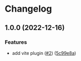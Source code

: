 # Changelog

## 1.0.0 (2022-12-16)


### Features

* add vite plugin ([#2](https://github.com/mammadataei/vite-plugin-graphql-server/issues/2)) ([5c99e8a](https://github.com/mammadataei/vite-plugin-graphql-server/commit/5c99e8a028a12fc520f669cfeef4741a4f7f18ea))
